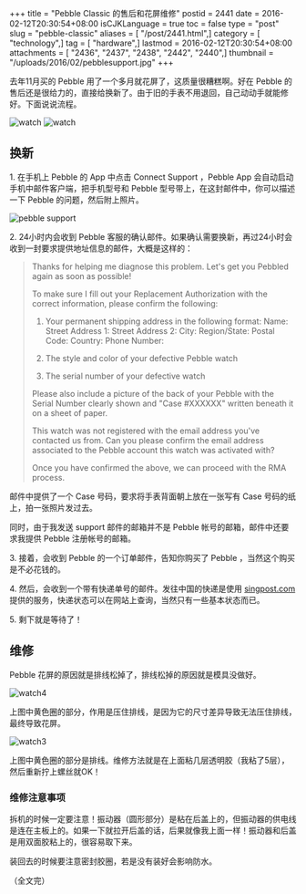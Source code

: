 +++
title = "Pebble Classic 的售后和花屏维修"
postid = 2441
date = 2016-02-12T20:30:54+08:00
isCJKLanguage = true
toc = false
type = "post"
slug = "pebble-classic"
aliases = [ "/post/2441.html",]
category = [ "technology",]
tag = [ "hardware",]
lastmod = 2016-02-12T20:30:54+08:00
attachments = [ "2436", "2437", "2438", "2442", "2440",]
thumbnail = "/uploads/2016/02/pebblesupport.jpg"
+++


去年11月买的 Pebble 用了一个多月就花屏了，这质量很糟糕啊。好在 Pebble 的售后还是很给力的，直接给换新了。由于旧的手表不用退回，自己动动手就能修好。下面说说流程。

<!--more-->

![watch][2]
![watch][3]

## 换新

1\. 在手机上 Pebble 的 App 中点击 Connect Support ，Pebble App 会自动启动手机中邮件客户端，把手机型号和 Pebble 型号带上，在这封邮件中，你可以描述一下 Pebble 的问题，然后附上照片。

![pebble support][1]

2\. 24小时内会收到 Pebble 客服的确认邮件。如果确认需要换新，再过24小时会收到一封要求提供地址信息的邮件，大概是这样的：

> Thanks for helping me diagnose this problem. Let's get you Pebbled again as soon as possible!
> 
> To make sure I fill out your Replacement Authorization with the correct information, please confirm the following:
> 1) Your permanent shipping address in the following format:
> Name:
> Street Address 1:
> Street Address 2:
> City:
> Region/State:
> Postal Code:
> Country:
> Phone Number:
> 
> 2) The style and color of your defective Pebble watch
> 3) The serial number of your defective watch
> 
> Please also include a picture of the back of your Pebble with the Serial Number clearly shown and "Case #XXXXXX" written beneath it on a sheet of paper.
> 
> This watch was not registered with the email address you've contacted us from. Can you please confirm the email address associated to the Pebble account this watch was activated with?
> 
> Once you have confirmed the above, we can proceed with the RMA process.

邮件中提供了一个 Case 号码，要求将手表背面朝上放在一张写有 Case 号码的纸上，拍一张照片发过去。

同时，由于我发送 support 邮件的邮箱并不是 Pebble 帐号的邮箱，邮件中还要求我提供 Pebble 注册帐号的邮箱。

3\. 接着，会收到 Pebble 的一个订单邮件，告知你购买了 Pebble ，当然这个购买是不必花钱的。

4\. 然后，会收到一个带有快递单号的邮件。发往中国的快递是使用 [singpost.com](http://singpost.com) 提供的服务，快递状态可以在网站上查询，当然只有一些基本状态而已。

5\. 剩下就是等待了！

## 维修

Pebble 花屏的原因就是排线松掉了，排线松掉的原因就是模具没做好。

![watch4][5] 

上图中黄色圈的部分，作用是压住排线，是因为它的尺寸差异导致无法压住排线，最终导致花屏。

![watch3][4]

上图中黄色圈的部分是排线。维修方法就是在上面粘几层透明胶（我粘了5层），然后重新拧上螺丝就OK！

### 维修注意事项

拆机的时候一定要注意！振动器（圆形部分）是粘在后盖上的，但振动器的供电线是连在主板上的。如果一下就拉开后盖的话，后果就像我上面一样！振动器和后盖是用双面胶粘上的，很容易取下来。

装回去的时候要注意密封胶圈，若是没有装好会影响防水。

（全文完）

[1]: /uploads/2016/02/pebblesupport.jpg
[2]: /uploads/2016/02/watch1.jpg
[3]: /uploads/2016/02/watch2.jpg
[4]: /uploads/2016/02/watch3.jpg
[5]: /uploads/2016/02/watch4.jpg
